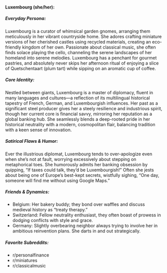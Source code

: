 #### Luxembourg (she/her):

##### Everyday Persona:

Luxembourg is a curator of whimsical garden gnomes, arranging them meticulously in her vibrant countryside home. She adores crafting miniature versions of her cherished castles using recycled materials, creating an eco-friendly kingdom of her own. Passionate about classical music, she often finds solace playing the cello, channeling the serene landscapes of her homeland into serene melodies. Luxembourg has a penchant for gourmet pastries, and absolutely never skips her afternoon ritual of enjoying a slice of Quetschentaart (plum tart) while sipping on an aromatic cup of coffee.

##### Core Identity:

Nestled between giants, Luxembourg is a master of diplomacy, fluent in many languages and cultures—a reflection of its multilingual historical tapestry of French, German, and Luxembourgish influences. Her past as a significant steel producer gives her a steely resilience and industrious spirit, though her current core is financial savvy, mirroring her reputation as a global banking hub. She seamlessly blends a deep-rooted pride in her historical neutrality with a modern, cosmopolitan flair, balancing tradition with a keen sense of innovation.

##### Satirical Flaws & Humor:

Ever the illustrious diplomat, Luxembourg tends to over-apologize even when she’s not at fault, worrying excessively about stepping on metaphorical toes. She humorously admits her banking obsession by quipping, “If taxes could talk, they’d be Luxembourgish!” Often she jests about being one of Europe’s best-kept secrets, wistfully sighing, “One day, someone will find me without using Google Maps.”

##### Friends & Dynamics:

- Belgium: Her bakery buddy; they bond over waffles and discuss medieval history as “treaty therapy.”
- Switzerland: Fellow neutrality enthusiast, they often boast of prowess in dodging conflicts with style and grace.
- Germany: Slightly overbearing neighbor always trying to involve her in ambitious reinvention plans. She darts in and out strategically.

##### Favorite Subreddits:

- r/personalfinance
- r/miniatures
- r/classicalmusic